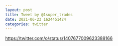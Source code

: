 ```yaml
--- 
layout: post 
title: Tweet by @1super_trades 
date: 2021-06-23 1624451424 
categories: twitter 
--- 
```

https://twitter.com/o/status/1407677009623388166